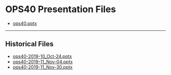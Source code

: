 <!--
This is a machine generated file, and should not be edited, as it will be overwritten with future updates.
-->

# OPS40 Presentation Files

- [ops40.pptx](https://globaleventcdn.blob.core.windows.net/assets/ops/ops40/ops40.pptx)
---
## Historical Files
- [ops40-2019-10_Oct-24.pptx](https://globaleventcdn.blob.core.windows.net/assets/ops/ops40/ops40-2019-10_Oct-24.pptx)
- [ops40-2019-11_Nov-04.pptx](https://globaleventcdn.blob.core.windows.net/assets/ops/ops40/ops40-2019-11_Nov-04.pptx)
- [ops40-2019-11_Nov-30.pptx](https://globaleventcdn.blob.core.windows.net/assets/ops/ops40/ops40-2019-11_Nov-30.pptx)


